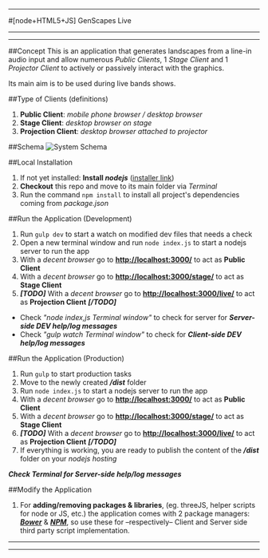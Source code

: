 - - -
#[node+HTML5+JS] GenScapes Live 
- - -
- - -

##Concept
This is an application that generates landscapes from a line-in audio input and allow numerous _Public Clients_, 1 _Stage Client_ and 1 _Projector Client_ to actively or passively interact with the graphics. 

Its main aim is to be used during live bands shows.


##Type of Clients (definitions)
1. **Public Client**: _mobile phone browser / desktop browser_
2. **Stage Client**: _desktop browser on stage_
3. **Projection Client**: _desktop browser attached to projector_

##Schema
![System Schema](http://i.imgur.com/SdVoYhg.png "System Schema")


##Local Installation
1. If not yet installed: **Install _nodejs_** ([installer link](https://nodejs.org/en/))
2. **Checkout** this repo and move to its main folder via _Terminal_
3. Run the command `npm install` to install all project's dependencies coming from _package.json_


##Run the Application (Development)
1. Run `gulp dev` to start a watch on modified dev files that needs a check
2. Open a new terminal window and run `node index.js` to start a nodejs server to run the app
3. With a _decent browser_ go to [**http://localhost:3000/**](http://localhost:3000/) to act as **Public Client**
4. With a _decent browser_ go to [**http://localhost:3000/stage/**](http://localhost:3000/stage/) to act as **Stage Client**
5. **_[TODO]_** With a _decent browser_ go to [**http://localhost:3000/live/**](http://localhost:3000/live/) to act as **Projection Client** **_[/TODO]_**

* Check _"node index,js Terminal window"_ to check for server for **_Server-side DEV help/log messages_**
* Check _"gulp watch Terminal window"_ to check for **_Client-side DEV help/log messages_**


##Run the Application (Production)
1. Run `gulp` to start production tasks
2. Move to the newly created _**/dist**_ folder
3. Run `node index.js` to start a nodejs server to run the app
4. With a _decent browser_ go to [**http://localhost:3000/**](http://localhost:3000/) to act as **Public Client**
5. With a _decent browser_ go to [**http://localhost:3000/stage/**](http://localhost:3000/stage/) to act as **Stage Client**
6. **_[TODO]_** With a _decent browser_ go to [**http://localhost:3000/live/**](http://localhost:3000/live/) to act as **Projection Client** **_[/TODO]_**
7. If everything is working, you are ready to publish the content of the _**/dist**_ folder on your _nodejs hosting_

**_Check Terminal for Server-side help/log messages_**


##Modify the Application
1. For **adding/removing packages & libraries**, (eg. threeJS, helper scripts for node or JS, etc.) the application comes with 2 package managers: [**_Bower_**](http://bower.io/) & [**_NPM_**](http://npmjs.com/), so use these for –respectively– Client and Server side third party script implementation.

- - -
- - - 